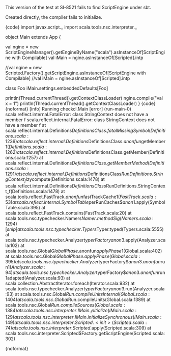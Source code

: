 This version of the test at SI-8521 fails to find ScriptEngine under sbt.

Created directly, the compiler fails to initialize.

{code}
import javax.script._
import scala.tools.nsc.interpreter._

object Main extends App {

  val ngine = new ScriptEngineManager().getEngineByName("scala").asInstanceOf[ScriptEngine with Compilable]
  val iMain = ngine.asInstanceOf[Scripted].intp

  //val ngine = new Scripted.Factory().getScriptEngine.asInstanceOf[ScriptEngine with Compilable]
  //val iMain = ngine.asInstanceOf[Scripted].intp

  class Foo
  iMain.settings.embeddedDefaults[Foo]

  println(Thread.currentThread().getContextClassLoader)
  ngine.compile("val x = 1")
  println(Thread.currentThread().getContextClassLoader)
}
{code}
{noformat}
[info] Running checkcl.Main 
[error] (run-main-0) scala.reflect.internal.FatalError: class StringContext does not have a member f
scala.reflect.internal.FatalError: class StringContext does not have a member f
	at scala.reflect.internal.Definitions$DefinitionsClass.fatalMissingSymbol(Definitions.scala:1239)
	at scala.reflect.internal.Definitions$DefinitionsClass.$anonfun$getMember$1(Definitions.scala:1262)
	at scala.reflect.internal.Definitions$DefinitionsClass.getMember(Definitions.scala:1257)
	at scala.reflect.internal.Definitions$DefinitionsClass.getMemberMethod(Definitions.scala:1291)
	at scala.reflect.internal.Definitions$DefinitionsClass$RunDefinitions.StringContext_f$lzycompute(Definitions.scala:1478)
	at scala.reflect.internal.Definitions$DefinitionsClass$RunDefinitions.StringContext_f(Definitions.scala:1478)
	at scala.tools.reflect.FastTrack.$anonfun$fastTrackCache$1(FastTrack.scala:53)
	at scala.reflect.internal.SymbolTable$perRunCaches$$anon$1.apply(SymbolTable.scala:395)
	at scala.tools.reflect.FastTrack.contains(FastTrack.scala:20)
	at scala.tools.nsc.typechecker.Namers$Namer.methodSig(Namers.scala:1294)
[snip]
	at scala.tools.nsc.typechecker.Typers$Typer.typed(Typers.scala:5555)
	at scala.tools.nsc.typechecker.Analyzer$typerFactory$$anon$3.apply(Analyzer.scala:102)
	at scala.tools.nsc.Global$GlobalPhase.$anonfun$applyPhase$1(Global.scala:402)
	at scala.tools.nsc.Global$GlobalPhase.applyPhase(Global.scala:395)
	at scala.tools.nsc.typechecker.Analyzer$typerFactory$$anon$3.$anonfun$run$1(Analyzer.scala:94)
	at scala.tools.nsc.typechecker.Analyzer$typerFactory$$anon$3.$anonfun$run$1$adapted(Analyzer.scala:93)
	at scala.collection.AbstractIterator.foreach(Iterator.scala:932)
	at scala.tools.nsc.typechecker.Analyzer$typerFactory$$anon$3.run(Analyzer.scala:93)
	at scala.tools.nsc.Global$Run.compileUnitsInternal(Global.scala:1404)
	at scala.tools.nsc.Global$Run.compileUnits(Global.scala:1389)
	at scala.tools.nsc.Global$Run.compileSources(Global.scala:1384)
	at scala.tools.nsc.interpreter.IMain._initialize(IMain.scala:129)
	at scala.tools.nsc.interpreter.IMain.initializeSynchronous(IMain.scala:149)
	at scala.tools.nsc.interpreter.Scripted.<init>(Scripted.scala:74)
	at scala.tools.nsc.interpreter.Scripted$.apply(Scripted.scala:309)
	at scala.tools.nsc.interpreter.Scripted$Factory.getScriptEngine(Scripted.scala:302)

{noformat}



